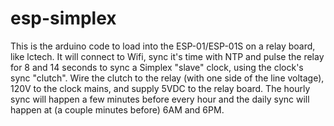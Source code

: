 # esp-simplex
This is the arduino code to load into the ESP-01/ESP-01S on a relay board, like lctech.
It will connect to Wifi, sync it's time with NTP and pulse the relay for 8 and 14 seconds to sync
a Simplex "slave" clock, using the clock's sync "clutch".
Wire the clutch to the relay (with one side of the line voltage), 120V to the clock mains,
and supply 5VDC to the relay board.
The hourly sync will happen a few minutes before every hour and the daily sync will happen
at (a couple minutes before) 6AM and 6PM.
